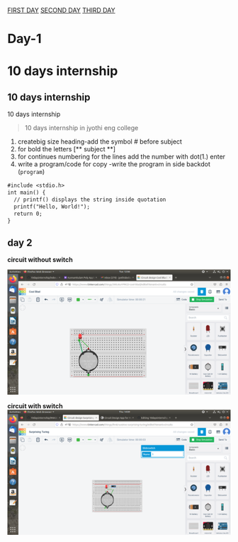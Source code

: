 [FIRST DAY](https://github.com/jyothis-vb/10daysinternship/blob/main/Day%201.md)
[SECOND DAY](https://github.com/jyothis-vb/10daysinternship/blob/main/day2.md)
[THIRD DAY](https://github.com/jyothis-vb/10daysinternship/blob/main/day3.md)

# Day-1
# 10 days internship
## 10 days internship
10 days internship
> 10 days internship in jyothi eng college

1. createbig size heading-add the symbol # before subject
2. for bold the letters [** subject **]
3. for continues numbering for the lines add the number with dot(1.) enter
4. write a program/code for copy -write the program in side backdot (```program```)

 ```
 #include <stdio.h>
int main() {
   // printf() displays the string inside quotation
   printf("Hello, World!");
   return 0;
}
```



## day 2

**circuit without switch**

![no image](https://github.com/jyothis-vb/10daysinternship/blob/main/IMAGE/Screenshot%20from%202023-05-09%2012-06-44.png)


**circuit with switch**
![no image](https://github.com/jyothis-vb/10daysinternship/blob/main/IMAGE/Screenshot%20from%202023-05-11%2014-09-26.png)
